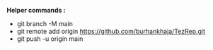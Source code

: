 **Helper commands :**

- git branch -M main
- git remote add origin https://github.com/burhankhaja/TezRep.git
- git push -u origin main
